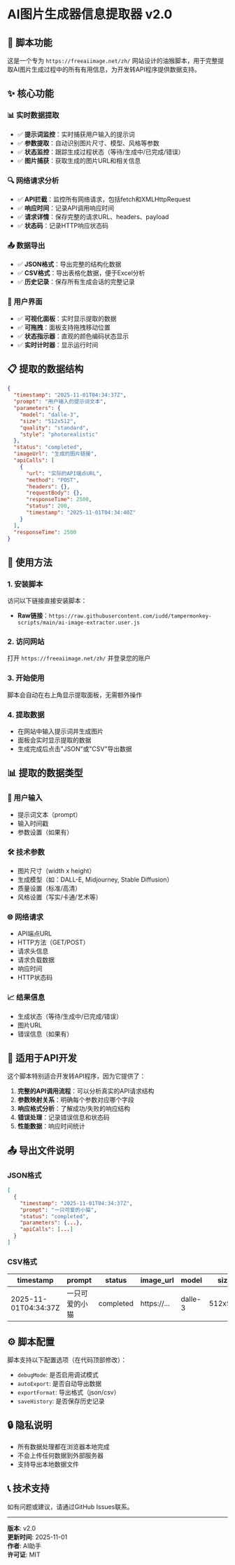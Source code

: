 # AI图片生成器信息提取器 v2.0

## 🎯 脚本功能

这是一个专为 `https://freeaiimage.net/zh/` 网站设计的油猴脚本，用于完整提取AI图片生成过程中的所有有用信息，为开发转API程序提供数据支持。

## ✨ 核心功能

### 📊 实时数据提取
- ✅ **提示词监控**：实时捕获用户输入的提示词
- ✅ **参数提取**：自动识别图片尺寸、模型、风格等参数
- ✅ **状态监控**：跟踪生成过程状态（等待/生成中/已完成/错误）
- ✅ **图片捕获**：获取生成的图片URL和相关信息

### 🔍 网络请求分析
- ✅ **API拦截**：监控所有网络请求，包括fetch和XMLHttpRequest
- ✅ **响应时间**：记录API调用响应时间
- ✅ **请求详情**：保存完整的请求URL、headers、payload
- ✅ **状态码**：记录HTTP响应状态码

### 📤 数据导出
- ✅ **JSON格式**：导出完整的结构化数据
- ✅ **CSV格式**：导出表格化数据，便于Excel分析
- ✅ **历史记录**：保存所有生成会话的完整记录

### 🎨 用户界面
- ✅ **可视化面板**：实时显示提取的数据
- ✅ **可拖拽**：面板支持拖拽移动位置
- ✅ **状态指示器**：直观的颜色编码状态显示
- ✅ **实时计时器**：显示运行时间

## 📋 提取的数据结构

```json
{
  "timestamp": "2025-11-01T04:34:37Z",
  "prompt": "用户输入的提示词文本",
  "parameters": {
    "model": "dalle-3",
    "size": "512x512",
    "quality": "standard",
    "style": "photorealistic"
  },
  "status": "completed",
  "imageUrl": "生成的图片链接",
  "apiCalls": [
    {
      "url": "实际的API端点URL",
      "method": "POST",
      "headers": {},
      "requestBody": {},
      "responseTime": 2500,
      "status": 200,
      "timestamp": "2025-11-01T04:34:40Z"
    }
  ],
  "responseTime": 2500
}
```

## 🔧 使用方法

### 1. 安装脚本
访问以下链接直接安装脚本：
- **Raw链接**：`https://raw.githubusercontent.com/iudd/tampermonkey-scripts/main/ai-image-extractor.user.js`

### 2. 访问网站
打开 `https://freeaiimage.net/zh/` 并登录您的账户

### 3. 开始使用
脚本会自动在右上角显示提取面板，无需额外操作

### 4. 提取数据
- 在网站中输入提示词并生成图片
- 面板会实时显示提取的数据
- 生成完成后点击"JSON"或"CSV"导出数据

## 📊 提取的数据类型

### 📝 用户输入
- 提示词文本（prompt）
- 输入时间戳
- 参数设置（如果有）

### 🛠️ 技术参数
- 图片尺寸（width x height）
- 生成模型（如：DALL-E, Midjourney, Stable Diffusion）
- 质量设置（标准/高清）
- 风格设置（写实/卡通/艺术等）

### 🌐 网络请求
- API端点URL
- HTTP方法（GET/POST）
- 请求头信息
- 请求负载数据
- 响应时间
- HTTP状态码

### 📈 结果信息
- 生成状态（等待/生成中/已完成/错误）
- 图片URL
- 错误信息（如果有）

## 🎯 适用于API开发

这个脚本特别适合开发转API程序，因为它提供了：

1. **完整的API调用流程**：可以分析真实的API请求结构
2. **参数映射关系**：明确每个参数对应哪个字段
3. **响应格式分析**：了解成功/失败的响应结构
4. **错误处理**：记录错误信息和状态码
5. **性能数据**：响应时间统计

## 📤 导出文件说明

### JSON格式
```json
[
  {
    "timestamp": "2025-11-01T04:34:37Z",
    "prompt": "一只可爱的小猫",
    "status": "completed",
    "parameters": {...},
    "apiCalls": [...]
  }
]
```

### CSV格式
| timestamp | prompt | status | image_url | model | size |
|-----------|--------|--------|-----------|-------|------|
| 2025-11-01T04:34:37Z | 一只可爱的小猫 | completed | https://... | dalle-3 | 512x512 |

## ⚙️ 脚本配置

脚本支持以下配置选项（在代码顶部修改）：
- `debugMode`: 是否启用调试模式
- `autoExport`: 是否自动导出数据
- `exportFormat`: 导出格式（json/csv）
- `saveHistory`: 是否保存历史记录

## 🔒 隐私说明

- 所有数据处理都在浏览器本地完成
- 不会上传任何数据到外部服务器
- 支持导出本地数据文件

## 📞 技术支持

如有问题或建议，请通过GitHub Issues联系。

---

**版本**: v2.0  
**更新时间**: 2025-11-01  
**作者**: AI助手  
**许可证**: MIT